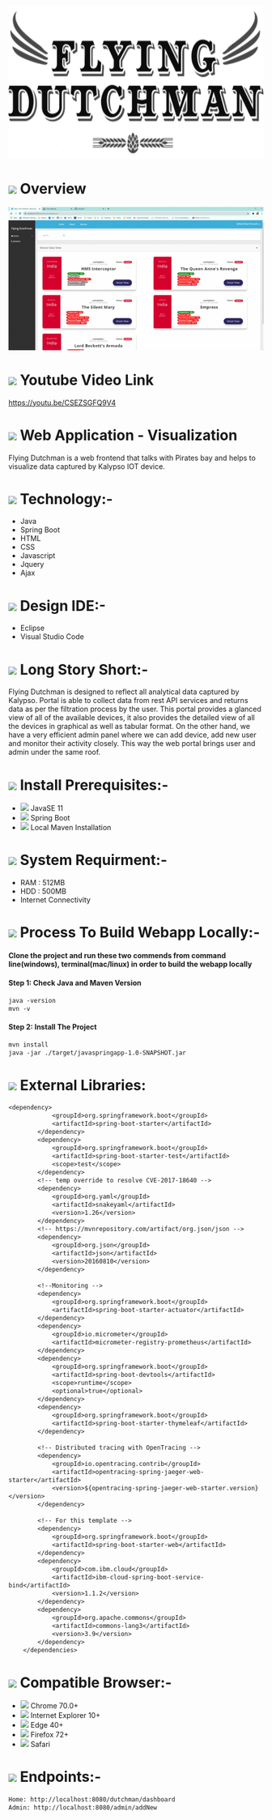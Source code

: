 &nbsp;&nbsp;&nbsp;&nbsp;&nbsp;&nbsp;&nbsp;&nbsp;&nbsp;&nbsp;
<img width="960" style="align-content: center;" height="300" src="https://github.com/GangOf7/WebApp/blob/master/FD.png?raw=true">

# <img src="https://img.icons8.com/cotton/54/000000/wedding-gift.png"/>  Overview
![github-small](https://github.com/GangOf7/WebApp/blob/master/Screen%20record.gif?raw=true)

# <img src="https://img.icons8.com/fluent/54/000000/youtube-play.png"/> Youtube Video Link
https://youtu.be/CSEZSGFQ9V4

# <img src="https://img.icons8.com/cute-clipart/54/000000/application-shield.png"/> Web Application - Visualization 
Flying Dutchman is a web frontend that talks with Pirates bay and helps to visualize data captured by Kalypso IOT device.

# <img src="https://img.icons8.com/doodle/54/000000/blockchain-technology.png"/> Technology:-
 - Java
 - Spring Boot
 - HTML
 - CSS
 - Javascript
 - Jquery
 - Ajax

# <img src="https://img.icons8.com/cotton/54/000000/profitable-idea.png"/> Design IDE:-
 - Eclipse
 - Visual Studio Code

# <img src="https://img.icons8.com/nolan/54/overview-pages-2.png"/> Long Story Short:-
Flying Dutchman is designed to reflect all analytical data captured by Kalypso. Portal is able to collect data from rest API services and returns data as per the filtration process by the user. This portal provides a glanced view of all of the available devices, it also provides the detailed view of all the devices in graphical as well as tabular format. On the other hand, we have a very efficient admin panel where we can add device, add new user and monitor their activity closely. This way the web portal brings user and admin under the same roof.

# <img src="https://img.icons8.com/ios-filled/54/000000/insert.png"/> Install Prerequisites:-
 - <img src="https://img.icons8.com/dusk/15/000000/java-coffee-cup-logo.png"/>  JavaSE 11
 - <img src="https://img.icons8.com/color/15/000000/spring-logo.png"/>  Spring Boot
 - <img src="https://img.icons8.com/color/15/000000/haiku.png"/>  Local Maven Installation

# <img src="https://img.icons8.com/cotton/54/000000/smartphone-cpu.png"/> System Requirment:-
 - RAM : 512MB
 - HDD : 500MB
 - Internet Connectivity
 
# <img src="https://img.icons8.com/fluent/48/000000/code.png"/> Process To Build Webapp Locally:-
#### Clone the project and run these two commends from command line(windows), terminal(mac/linux) in order to build the webapp locally

#### Step 1: Check Java and Maven Version
```
java -version
mvn -v
```
#### Step 2: Install The Project
```
mvn install
java -jar ./target/javaspringapp-1.0-SNAPSHOT.jar
```
# <img src="https://img.icons8.com/cute-clipart/15/000000/bookmark-ribbon.png"/> External Libraries:
```
<dependency>
            <groupId>org.springframework.boot</groupId>
            <artifactId>spring-boot-starter</artifactId>
        </dependency>
        <dependency>
            <groupId>org.springframework.boot</groupId>
            <artifactId>spring-boot-starter-test</artifactId>
            <scope>test</scope>
        </dependency>
        <!-- temp override to resolve CVE-2017-18640 -->
        <dependency>
            <groupId>org.yaml</groupId>
            <artifactId>snakeyaml</artifactId>
            <version>1.26</version>
        </dependency>
		<!-- https://mvnrepository.com/artifact/org.json/json -->
		<dependency>
		    <groupId>org.json</groupId>
		    <artifactId>json</artifactId>
		    <version>20160810</version>
		</dependency>
		
        <!--Monitoring -->
        <dependency>
            <groupId>org.springframework.boot</groupId>
            <artifactId>spring-boot-starter-actuator</artifactId>
        </dependency>
        <dependency>
            <groupId>io.micrometer</groupId>
            <artifactId>micrometer-registry-prometheus</artifactId>
        </dependency>
        <dependency>
			<groupId>org.springframework.boot</groupId>
			<artifactId>spring-boot-devtools</artifactId>
			<scope>runtime</scope>
			<optional>true</optional>
		</dependency>
		<dependency>
			<groupId>org.springframework.boot</groupId>
			<artifactId>spring-boot-starter-thymeleaf</artifactId>
		</dependency>

        <!-- Distributed tracing with OpenTracing -->
        <dependency>
            <groupId>io.opentracing.contrib</groupId>
            <artifactId>opentracing-spring-jaeger-web-starter</artifactId>
            <version>${opentracing-spring-jaeger-web-starter.version}</version>
        </dependency>

        <!-- For this template -->
        <dependency>
            <groupId>org.springframework.boot</groupId>
            <artifactId>spring-boot-starter-web</artifactId>
        </dependency>
        <dependency>
            <groupId>com.ibm.cloud</groupId>
            <artifactId>ibm-cloud-spring-boot-service-bind</artifactId>
            <version>1.1.2</version>
        </dependency>
        <dependency>
		    <groupId>org.apache.commons</groupId>
		    <artifactId>commons-lang3</artifactId>
		    <version>3.9</version>
		</dependency>
    </dependencies>
```

# <img src="https://img.icons8.com/dusk/54/000000/internet.png"/> Compatible Browser:-
 - <img src="https://img.icons8.com/fluent/15/000000/chrome.png"/>  Chrome 70.0+ 
 - <img src="https://img.icons8.com/dusk/15/000000/internet-explorer.png"/>  Internet Explorer 10+  
 - <img src="https://img.icons8.com/fluent/15/000000/ms-edge-new.png"/>  Edge 40+ 
 - <img src="https://img.icons8.com/color/15/000000/firefox.png"/>  Firefox 72+
 - <img src="https://img.icons8.com/color/15/000000/safari--v1.png"/>  Safari
 

# <img src="https://img.icons8.com/ultraviolet/40/000000/code.png"/> Endpoints:-

```
Home: http://localhost:8080/dutchman/dashboard
Admin: http://localhost:8080/admin/addNew

```
 







